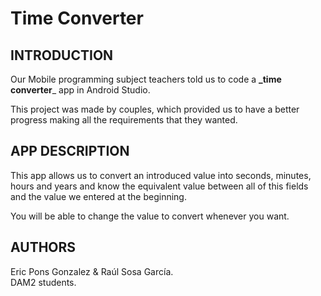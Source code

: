 # Time Converter


## INTRODUCTION 

Our Mobile programming subject teachers told us to code a **_time converter**_ app in Android Studio.<br/>

This project was made by couples, which provided us to have a better progress making all the requirements that they wanted. 


## APP DESCRIPTION


This app allows us to convert an introduced value into seconds, minutes, hours and years and know the equivalent value between all of this fields and the value we entered at the beginning.<br/>

You will be able to change the value to convert whenever you want.

## AUTHORS

Eric Pons Gonzalez & Raúl Sosa García.<br/>
DAM2 students.
